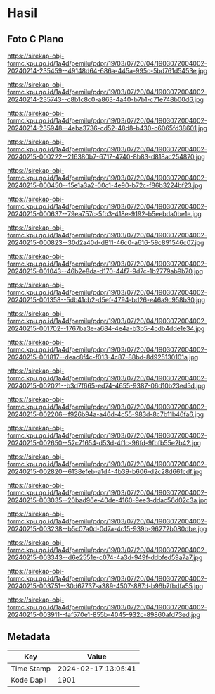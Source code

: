 # Hasil

## Foto C Plano

https://sirekap-obj-formc.kpu.go.id/1a4d/pemilu/pdpr/19/03/07/20/04/1903072004002-20240214-235459--49148d64-686a-445a-995c-5bd761d5453e.jpg

https://sirekap-obj-formc.kpu.go.id/1a4d/pemilu/pdpr/19/03/07/20/04/1903072004002-20240214-235743--c8b1c8c0-a863-4a40-b7b1-c71e748b00d6.jpg

https://sirekap-obj-formc.kpu.go.id/1a4d/pemilu/pdpr/19/03/07/20/04/1903072004002-20240214-235948--4eba3736-cd52-48d8-b430-c6065fd38601.jpg

https://sirekap-obj-formc.kpu.go.id/1a4d/pemilu/pdpr/19/03/07/20/04/1903072004002-20240215-000222--216380b7-6717-4740-8b83-d818ac254870.jpg

https://sirekap-obj-formc.kpu.go.id/1a4d/pemilu/pdpr/19/03/07/20/04/1903072004002-20240215-000450--15e1a3a2-00c1-4e90-b72c-f86b3224bf23.jpg

https://sirekap-obj-formc.kpu.go.id/1a4d/pemilu/pdpr/19/03/07/20/04/1903072004002-20240215-000637--79ea757c-5fb3-418e-9192-b5eebda0be1e.jpg

https://sirekap-obj-formc.kpu.go.id/1a4d/pemilu/pdpr/19/03/07/20/04/1903072004002-20240215-000823--30d2a40d-d811-46c0-a616-59c891546c07.jpg

https://sirekap-obj-formc.kpu.go.id/1a4d/pemilu/pdpr/19/03/07/20/04/1903072004002-20240215-001043--46b2e8da-d170-44f7-9d7c-1b2779ab9b70.jpg

https://sirekap-obj-formc.kpu.go.id/1a4d/pemilu/pdpr/19/03/07/20/04/1903072004002-20240215-001358--5db41cb2-d5ef-4794-bd26-e46a9c958b30.jpg

https://sirekap-obj-formc.kpu.go.id/1a4d/pemilu/pdpr/19/03/07/20/04/1903072004002-20240215-001702--1767ba3e-a684-4e4a-b3b5-4cdb4dde1e34.jpg

https://sirekap-obj-formc.kpu.go.id/1a4d/pemilu/pdpr/19/03/07/20/04/1903072004002-20240215-001817--deac8f4c-f013-4c87-88bd-8d925130101a.jpg

https://sirekap-obj-formc.kpu.go.id/1a4d/pemilu/pdpr/19/03/07/20/04/1903072004002-20240215-002021--b3d7f665-ed74-4655-9387-06d10b23ed5d.jpg

https://sirekap-obj-formc.kpu.go.id/1a4d/pemilu/pdpr/19/03/07/20/04/1903072004002-20240215-002206--f926b94a-a46d-4c55-983d-8c7b11b46fa6.jpg

https://sirekap-obj-formc.kpu.go.id/1a4d/pemilu/pdpr/19/03/07/20/04/1903072004002-20240215-002650--52c71654-d53d-4f1c-96fd-9fbfb55e2b42.jpg

https://sirekap-obj-formc.kpu.go.id/1a4d/pemilu/pdpr/19/03/07/20/04/1903072004002-20240215-002820--6138efeb-a1d4-4b39-b606-d2c28d661cdf.jpg

https://sirekap-obj-formc.kpu.go.id/1a4d/pemilu/pdpr/19/03/07/20/04/1903072004002-20240215-003035--20bad96e-40de-4160-9ee3-ddac56d02c3a.jpg

https://sirekap-obj-formc.kpu.go.id/1a4d/pemilu/pdpr/19/03/07/20/04/1903072004002-20240215-003238--b5c07a0d-0d7a-4c15-939b-96272b080dbe.jpg

https://sirekap-obj-formc.kpu.go.id/1a4d/pemilu/pdpr/19/03/07/20/04/1903072004002-20240215-003343--d6e2551e-c074-4a3d-949f-ddbfed59a7a7.jpg

https://sirekap-obj-formc.kpu.go.id/1a4d/pemilu/pdpr/19/03/07/20/04/1903072004002-20240215-003751--30d67737-a389-4507-887d-b96b7fbdfa55.jpg

https://sirekap-obj-formc.kpu.go.id/1a4d/pemilu/pdpr/19/03/07/20/04/1903072004002-20240215-003911--faf570e1-855b-4045-932c-89860afd73ed.jpg


## Metadata

| Key        | Value               |
| ---------- | ------------------- |
| Time Stamp | 2024-02-17 13:05:41 |
| Kode Dapil | 1901                |



